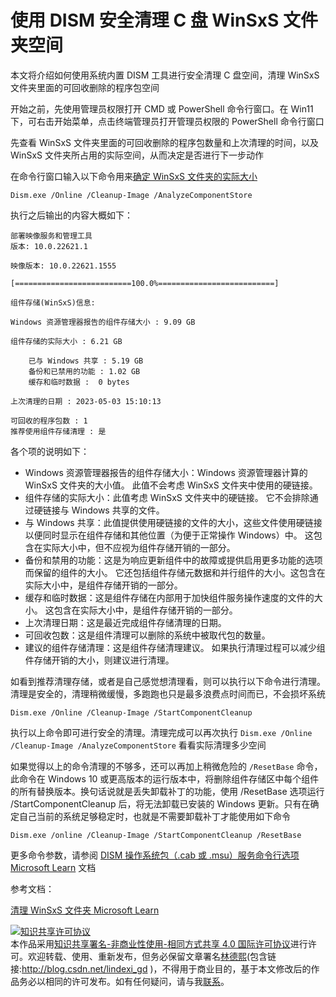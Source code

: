 
# 使用 DISM 安全清理 C 盘 WinSxS 文件夹空间

本文将介绍如何使用系统内置 DISM 工具进行安全清理 C 盘空间，清理 WinSxS 文件夹里面的可回收删除的程序包空间

<!--more-->


<!-- CreateTime:2023/5/6 14:19:19 -->

<!-- 发布 -->
<!-- 博客 -->

开始之前，先使用管理员权限打开 CMD 或 PowerShell 命令行窗口。在 Win11 下，可右击开始菜单，点击终端管理员打开管理员权限的 PowerShell 命令行窗口

先查看 WinSxS 文件夹里面的可回收删除的程序包数量和上次清理的时间，以及 WinSxS 文件夹所占用的实际空间，从而决定是否进行下一步动作

在命令行窗口输入以下命令用来[确定 WinSxS 文件夹的实际大小](https://learn.microsoft.com/zh-cn/windows-hardware/manufacture/desktop/determine-the-actual-size-of-the-winsxs-folder?view=windows-11)

```
Dism.exe /Online /Cleanup-Image /AnalyzeComponentStore
```

执行之后输出的内容大概如下：

```
部署映像服务和管理工具
版本: 10.0.22621.1

映像版本: 10.0.22621.1555

[==========================100.0%==========================]

组件存储(WinSxS)信息:

Windows 资源管理器报告的组件存储大小 : 9.09 GB

组件存储的实际大小 : 6.21 GB

    已与 Windows 共享 : 5.19 GB
    备份和已禁用的功能 : 1.02 GB
    缓存和临时数据 :  0 bytes

上次清理的日期 : 2023-05-03 15:10:13

可回收的程序包数 : 1
推荐使用组件存储清理 : 是
```

各个项的说明如下：

- Windows 资源管理器报告的组件存储大小：Windows 资源管理器计算的 WinSxS 文件夹的大小值。 此值不会考虑 WinSxS 文件夹中使用的硬链接。
- 组件存储的实际大小：此值考虑 WinSxS 文件夹中的硬链接。 它不会排除通过硬链接与 Windows 共享的文件。
- 与 Windows 共享：此值提供使用硬链接的文件的大小，这些文件使用硬链接以便同时显示在组件存储和其他位置（为便于正常操作 Windows）中。 这包含在实际大小中，但不应视为组件存储开销的一部分。
- 备份和禁用的功能：这是为响应更新组件中的故障或提供启用更多功能的选项而保留的组件的大小。 它还包括组件存储元数据和并行组件的大小。这包含在实际大小中，是组件存储开销的一部分。
- 缓存和临时数据：这是组件存储在内部用于加快组件服务操作速度的文件的大小。 这包含在实际大小中，是组件存储开销的一部分。
- 上次清理日期：这是最近完成组件存储清理的日期。
- 可回收包数：这是组件清理可以删除的系统中被取代包的数量。
- 建议的组件存储清理：这是组件存储清理建议。 如果执行清理过程可以减少组件存储开销的大小，则建议进行清理。

如看到推荐清理存储，或者是自己感觉想清理看，则可以执行以下命令进行清理。清理是安全的，清理稍微缓慢，多跑跑也只是最多浪费点时间而已，不会损坏系统

```
Dism.exe /Online /Cleanup-Image /StartComponentCleanup
```

执行以上命令即可进行安全的清理。清理完成可以再次执行 `Dism.exe /Online /Cleanup-Image /AnalyzeComponentStore` 看看实际清理多少空间

如果觉得以上的命令清理的不够多，还可以再加上稍微危险的 `/ResetBase` 命令，此命令在 Windows 10 或更高版本的运行版本中，将删除组件存储区中每个组件的所有替换版本。换句话说就是丢失卸载补丁的功能，使用 /ResetBase 选项运行 /StartComponentCleanup 后，将无法卸载已安装的 Windows 更新。只有在确定自己当前的系统足够稳定时，也就是不需要卸载补丁才能使用如下命令

```
Dism.exe /online /Cleanup-Image /StartComponentCleanup /ResetBase
```

更多命令参数，请参阅 [DISM 操作系统包（.cab 或 .msu）服务命令行选项 Microsoft Learn](https://learn.microsoft.com/zh-cn/windows-hardware/manufacture/desktop/dism-operating-system-package-servicing-command-line-options?view=windows-11 ) 文档


参考文档：

[清理 WinSxS 文件夹 Microsoft Learn](https://learn.microsoft.com/zh-cn/windows-hardware/manufacture/desktop/clean-up-the-winsxs-folder?view=windows-11 )




<a rel="license" href="http://creativecommons.org/licenses/by-nc-sa/4.0/"><img alt="知识共享许可协议" style="border-width:0" src="https://licensebuttons.net/l/by-nc-sa/4.0/88x31.png" /></a><br />本作品采用<a rel="license" href="http://creativecommons.org/licenses/by-nc-sa/4.0/">知识共享署名-非商业性使用-相同方式共享 4.0 国际许可协议</a>进行许可。欢迎转载、使用、重新发布，但务必保留文章署名[林德熙](http://blog.csdn.net/lindexi_gd)(包含链接:http://blog.csdn.net/lindexi_gd )，不得用于商业目的，基于本文修改后的作品务必以相同的许可发布。如有任何疑问，请与我[联系](mailto:lindexi_gd@163.com)。